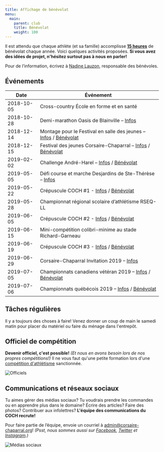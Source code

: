 ```yaml
---
title: Affichage de bénévolat
menu:
  main:
    parent: club
    title: Bénévolat
    weight: 100
---
```


Il est attendu que chaque athlète (et sa famille) accomplisse [**15 heures**](/club/inscription/#b%C3%A9n%C3%A9volat-et-activit%C3%A9s-de-financement) de bénévolat chaque année. Voici quelques activités proposées. **Si vous avez des idées de projet, n'hésitez surtout pas à nous en parler!**

Pour de l’information, écrivez à [Nadine Lauzon](mailto:nadine@corsaire-chaparral.org), responsable des bénévoles.

## Événements

| Date       | Événement                  |
|------------|----------------------------|
| 2018-10-05 | Cross-country École en forme et en santé |
| 2018-10-28 | Demi-marathon Oasis de Blainville – [Infos](https://www.lacoursedeblainville.com/fr/Benevoles/) |
| 2018-12-14 | Montage pour le Festival en salle des jeunes – [Infos](/competitions/festival-en-salle-des-jeunes) / [Bénévolat](https://campagnes.corsaire-chaparral.org/benevolat-festival-en-salle-coch-2018) |
| 2018-12-15 | Festival des jeunes Corsaire-Chaparral – [Infos](/competitions/festival-en-salle-des-jeunes) / [Bénévolat](https://campagnes.corsaire-chaparral.org/benevolat-festival-en-salle-coch-2018) |
| 2019-02-02 | Challenge André-Harel – [Infos](/competitions/challenge-andre-harel/) / [Bénévolat](https://campagnes.corsaire-chaparral.org/benevolat-challenge-andre-harel-2019) |
| 2019-05-05 | Défi course et marche Desjardins de Ste-Thérèse – [Infos](http://www.circuitendurance.ca/defi-course-et-marche-desjardins/) |
| 2019-05-22 | Crépuscule COCH #1 - [Infos](/competitions/crepuscules/crepuscule-1/) / [Bénévolat](https://campagnes.corsaire-chaparral.org/benevolat-crepuscule-1-2019) |
| 2019-05-28 | Championnat régional scolaire d’athlétisme RSEQ-LL |
| 2019-06-05 | Crépuscule COCH #2 - [Infos](/competitions/crepuscules/crepuscule-2/) / [Bénévolat](https://campagnes.corsaire-chaparral.org/benevolat-crepuscule-2-2019) |
| 2019-06-15 | Mini-compétition colibri-minime au stade Richard-Garneau |
| 2019-06-19 | Crépuscule COCH #3 - [Infos](/competitions/crepuscules/crepuscule-3/) / [Bénévolat](https://campagnes.corsaire-chaparral.org/benevolat-crepuscule-3-2019) |
| 2019-06-29 | Corsaire-Chaparral Invitation 2019 – [Infos](/competitions/corsaire-chaparral-invitation) |
| 2019-07-05 | Championnats canadiens vétéran 2019 – [Infos](/competitions/championnats-canadiens-veteran-2019/) / [Bénévolat](https://campagnes.corsaire-chaparral.org/benevolat-provinciaux-ete-2019) |
| 2019-07-06 | Championnats québécois 2019 – [Infos](/competitions/championnats-quebecois-junior-senior-para-2019) / [Bénévolat](https://campagnes.corsaire-chaparral.org/benevolat-provinciaux-ete-2019/) |

## Tâches régulières

Il y a toujours des choses à faire! Venez donner un coup de main le samedi matin pour placer du matériel ou faire du ménage dans l'entrepôt.

## Officiel de compétition

**Devenir officiel, c'est possible!** _(Et nous en avons besoin lors de nos propres compétitions!)_ Il ne vous faut qu'une petite formation lors d'une [compétition d'athlétisme](athletisme-quebec.ca/calendrier-et-resultats.php) sanctionnée.

![Officiels](/img/officiels.jpg)

## Communications et réseaux sociaux

Tu aimes gérer des médias sociaux? Tu voudrais prendre les commandes ou en apprendre plus dans le domaine? Écrire des articles? Faire des photos? Contribuer aux infolettres? **L'équipe des communications du COCH recrute!**

Pour faire partie de l’équipe, envoie un courriel à [admin@corsaire-chaparral.org](mailto:admin@corsaire-chaparral.org)! _(Psst, nous sommes aussi sur [Facebook](https://www.facebook.com/CorsaireChaparral/), [Twitter](https://twitter.com/CorsaireC) et [Instagram](https://www.instagram.com/corsairechaparral/).)_

![Médias sociaux](/img/medias-sociaux.jpg)
